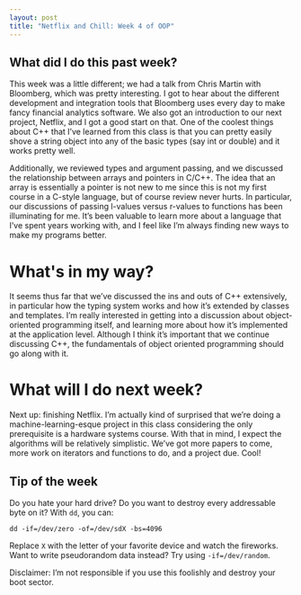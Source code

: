 ```yaml
---
layout: post
title: "Netflix and Chill: Week 4 of OOP"
---
```


## What did I do this past week?
This week was a little different; we had a talk from Chris Martin with Bloomberg, which was pretty interesting. I got to hear about the different development and integration tools that Bloomberg uses every day to make fancy financial analytics software. We also got an introduction to our next project, Netflix, and I got a good start on that. One of the coolest things about C++ that I’ve learned from this class is that you can pretty easily shove a string object into any of the basic types (say int or double) and it works pretty well. 

Additionally, we reviewed types and argument passing, and we discussed the relationship between arrays and pointers in C/C++. The idea that an array is essentially a pointer is not new to me since this is not my first course in a C-style language, but of course review never hurts. In particular, our discussions of passing l-values versus r-values to functions has been illuminating for me. It’s been valuable to learn more about a language that I’ve spent years working with, and I feel like I’m always finding new ways to make my programs better.

# What's in my way?
It seems thus far that we’ve discussed the ins and outs of C++ extensively, in particular how the typing system works and how it’s extended by classes and templates. I’m really interested in getting into a discussion about object-oriented programming itself, and learning more about how it’s implemented at the application level. Although I think it’s important that we continue discussing C++, the fundamentals of object oriented programming should go along with it.

# What will I do next week?
Next up: finishing Netflix. I’m actually kind of surprised that we’re doing a machine-learning-esque project in this class considering the only prerequisite is a hardware systems course. With that in mind, I expect the algorithms will be relatively simplistic. We’ve got more papers to come, more work on iterators and functions to do, and a project due. Cool!

## Tip of the week
Do you hate your hard drive? Do you want to destroy every addressable byte on it? With `dd`, you can:

`dd -if=/dev/zero -of=/dev/sdX -bs=4096`

Replace `X` with the letter of your favorite device and watch the fireworks. Want to write pseudorandom data instead? Try using `-if=/dev/random`. 

Disclaimer: I’m not responsible if you use this foolishly and destroy your boot sector. 

